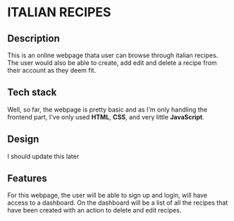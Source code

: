# ITALIAN RECIPES
## Description
This is an online webpage thata user can browse through italian recipes. The user would also be able to create, add edit and delete a recipe from their account as they deem fit.
## Tech stack
Well, so far, the webpage is pretty basic and as I'm only handling the frontend part, I've only used **HTML**, **CSS**, and very little **JavaScript**.
## Design 
I should update this later
## Features
For this webpage, the user will be able to sign up and login, will have access to a dashboard. On the dashboard will be a list of all the recipes that have been created with an action to delete and edit recipes.
